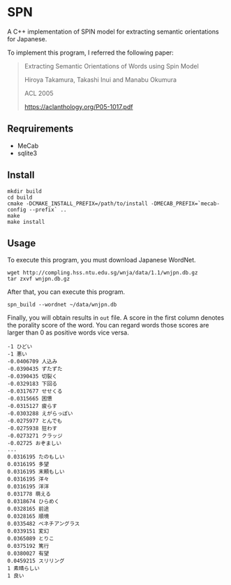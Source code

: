 # SPN
A C++ implementation of SPIN model for extracting semantic orientations for Japanese.

To implement this program, I referred the following paper:

> Extracting Semantic Orientations of Words using Spin Model
>
> Hiroya Takamura, Takashi Inui and Manabu Okumura
>
> ACL 2005
>
> https://aclanthology.org/P05-1017.pdf

## Reqruirements
- MeCab
- sqlite3


## Install
```
mkdir build
cd build
cmake -DCMAKE_INSTALL_PREFIX=/path/to/install -DMECAB_PREFIX=`mecab-config --prefix` ..
make
make install
```

## Usage
To execute this program, you must download Japanese WordNet.
```
wget http://compling.hss.ntu.edu.sg/wnja/data/1.1/wnjpn.db.gz
tar zxvf wnjpn.db.gz
```


After that, you can execute this program.

```
spn_build --wordnet ~/data/wnjpn.db
```


Finally, you will obtain results in `out` file.
A score in the first column denotes the porality score of the word.
You can regard words those scores are larger than 0 as positive words vice versa.


```
-1 ひどい
-1 悪い
-0.0406709 人込み
-0.0390435 ずたずた
-0.0390435 切裂く
-0.0329183 下回る
-0.0317677 せせくる
-0.0315665 困憊
-0.0315127 疲らす
-0.0303288 えがらっぽい
-0.0275977 とんでも
-0.0275938 狂わす
-0.0273271 クラッジ
-0.02725 おぞましい
...
0.0316195 たのもしい
0.0316195 多望
0.0316195 末頼もしい
0.0316195 洋々
0.0316195 洋洋
0.031778 萌える
0.0318674 ひらめく
0.0328165 前途
0.0328165 順境
0.0335482 ベネチアングラス
0.0339151 変幻
0.0365089 とりこ
0.0375192 篤行
0.0380027 有望
0.0459215 スリリング
1 素晴らしい
1 良い
```
